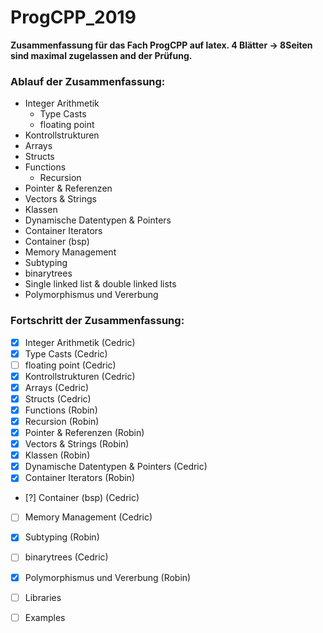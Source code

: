 # ProgCPP_2019
**Zusammenfassung für das Fach ProgCPP auf latex. 4 Blätter -> 8Seiten sind maximal zugelassen and der Prüfung.**

### Ablauf der Zusammenfassung:
* Integer Arithmetik
  * Type Casts
  * floating point
* Kontrollstrukturen
* Arrays
* Structs
* Functions
  * Recursion
* Pointer & Referenzen
* Vectors & Strings
* Klassen
* Dynamische Datentypen & Pointers
* Container Iterators
* Container (bsp)
* Memory Management
* Subtyping
* binarytrees
* Single linked list & double linked lists
* Polymorphismus und Vererbung

### Fortschritt der Zusammenfassung:
- [x] Integer Arithmetik (Cedric)
- [x] Type Casts (Cedric)
- [ ] floating point (Cedric)
- [x] Kontrollstrukturen (Cedric)
- [x] Arrays (Cedric)
- [x] Structs (Cedric)
- [x] Functions (Robin)
- [x] Recursion (Robin)
- [x] Pointer & Referenzen (Robin)
- [x] Vectors & Strings (Robin)
- [x] Klassen (Robin)
- [x] Dynamische Datentypen & Pointers (Cedric)
- [x] Container Iterators (Robin)
- [?] Container (bsp) (Cedric)
- [ ] Memory Management (Cedric)
- [x] Subtyping (Robin)
- [ ] binarytrees (Cedric)
- [x] Polymorphismus und Vererbung (Robin)
- [ ] Libraries
- [ ] Examples







